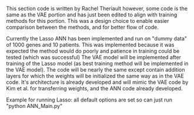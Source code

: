 This section code is written by Rachel Theriault however,
some code is the same as the VAE portion and has just been edited to align
with training methods for this portion. This was a design choice to enable easier comparison between the methods, and for better flow of code.

Currently the Lasso ANN has been implemented and run on "dummy data" of 1000 genes and 10 patients. This was implemented because it was expected the method would do poorly and patience in training could be tested (which was successful) The VAE model will be implemented after training of the Lasso model (as best training method will be implemented in the VAE model). The code will be nearly the same except contain addition layers for which the weights will be initialized the same way as in the VAE code. It's architecture is already developed and will mimic the VAE code by Kim et al. for transferring weights, and the ANN code already developed.

Example for running Lasso: all default options are set so can just run "python ANN_Main.py"
